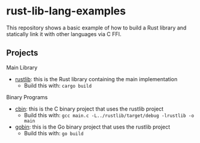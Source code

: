 # rust-lib-lang-examples

This repository shows a basic example of how to build a Rust library and statically link it with other languages via C FFI.

## Projects

Main Library

- [rustlib](./rustlib): this is the Rust library containing the main implementation
    - Build this with: `cargo build`

Binary Programs

- [cbin](./cbin/): this is the C binary project that uses the rustlib project
    - Build this with: `gcc main.c -L../rustlib/target/debug -lrustlib -o main`
- [gobin](./gobin): this is the Go binary project that uses the rustlib project
    - Build this with: `go build`
